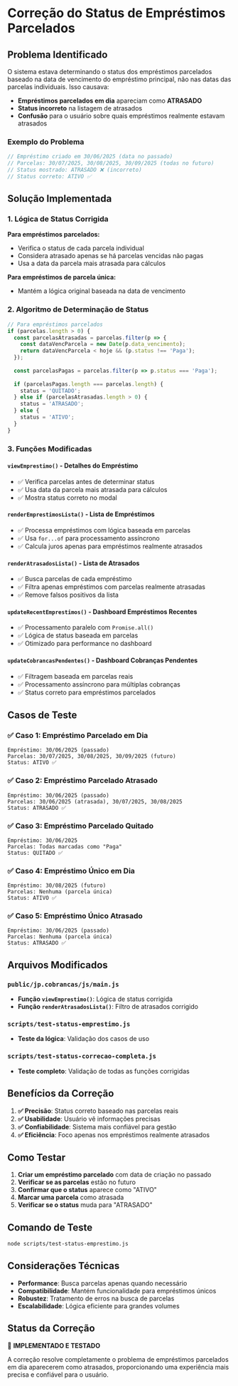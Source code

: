 # Correção do Status de Empréstimos Parcelados

## Problema Identificado

O sistema estava determinando o status dos empréstimos parcelados baseado na data de vencimento do empréstimo principal, não nas datas das parcelas individuais. Isso causava:

- **Empréstimos parcelados em dia** apareciam como **ATRASADO**
- **Status incorreto** na listagem de atrasados
- **Confusão** para o usuário sobre quais empréstimos realmente estavam atrasados

### Exemplo do Problema

```javascript
// Empréstimo criado em 30/06/2025 (data no passado)
// Parcelas: 30/07/2025, 30/08/2025, 30/09/2025 (todas no futuro)
// Status mostrado: ATRASADO ❌ (incorreto)
// Status correto: ATIVO ✅
```

## Solução Implementada

### 1. Lógica de Status Corrigida

**Para empréstimos parcelados:**
- Verifica o status de cada parcela individual
- Considera atrasado apenas se há parcelas vencidas não pagas
- Usa a data da parcela mais atrasada para cálculos

**Para empréstimos de parcela única:**
- Mantém a lógica original baseada na data de vencimento

### 2. Algoritmo de Determinação de Status

```javascript
// Para empréstimos parcelados
if (parcelas.length > 0) {
  const parcelasAtrasadas = parcelas.filter(p => {
    const dataVencParcela = new Date(p.data_vencimento);
    return dataVencParcela < hoje && (p.status !== 'Paga');
  });
  
  const parcelasPagas = parcelas.filter(p => p.status === 'Paga');
  
  if (parcelasPagas.length === parcelas.length) {
    status = 'QUITADO';
  } else if (parcelasAtrasadas.length > 0) {
    status = 'ATRASADO';
  } else {
    status = 'ATIVO';
  }
}
```

### 3. Funções Modificadas

#### `viewEmprestimo()` - Detalhes do Empréstimo
- ✅ Verifica parcelas antes de determinar status
- ✅ Usa data da parcela mais atrasada para cálculos
- ✅ Mostra status correto no modal

#### `renderEmprestimosLista()` - Lista de Empréstimos
- ✅ Processa empréstimos com lógica baseada em parcelas
- ✅ Usa `for...of` para processamento assíncrono
- ✅ Calcula juros apenas para empréstimos realmente atrasados

#### `renderAtrasadosLista()` - Lista de Atrasados
- ✅ Busca parcelas de cada empréstimo
- ✅ Filtra apenas empréstimos com parcelas realmente atrasadas
- ✅ Remove falsos positivos da lista

#### `updateRecentEmprestimos()` - Dashboard Empréstimos Recentes
- ✅ Processamento paralelo com `Promise.all()`
- ✅ Lógica de status baseada em parcelas
- ✅ Otimizado para performance no dashboard

#### `updateCobrancasPendentes()` - Dashboard Cobranças Pendentes
- ✅ Filtragem baseada em parcelas reais
- ✅ Processamento assíncrono para múltiplas cobranças
- ✅ Status correto para empréstimos parcelados

## Casos de Teste

### ✅ Caso 1: Empréstimo Parcelado em Dia
```
Empréstimo: 30/06/2025 (passado)
Parcelas: 30/07/2025, 30/08/2025, 30/09/2025 (futuro)
Status: ATIVO ✅
```

### ✅ Caso 2: Empréstimo Parcelado Atrasado
```
Empréstimo: 30/06/2025 (passado)
Parcelas: 30/06/2025 (atrasada), 30/07/2025, 30/08/2025
Status: ATRASADO ✅
```

### ✅ Caso 3: Empréstimo Parcelado Quitado
```
Empréstimo: 30/06/2025
Parcelas: Todas marcadas como "Paga"
Status: QUITADO ✅
```

### ✅ Caso 4: Empréstimo Único em Dia
```
Empréstimo: 30/08/2025 (futuro)
Parcelas: Nenhuma (parcela única)
Status: ATIVO ✅
```

### ✅ Caso 5: Empréstimo Único Atrasado
```
Empréstimo: 30/06/2025 (passado)
Parcelas: Nenhuma (parcela única)
Status: ATRASADO ✅
```

## Arquivos Modificados

### `public/jp.cobrancas/js/main.js`
- **Função `viewEmprestimo()`**: Lógica de status corrigida
- **Função `renderAtrasadosLista()`**: Filtro de atrasados corrigido

### `scripts/test-status-emprestimo.js`
- **Teste da lógica**: Validação dos casos de uso

### `scripts/test-status-correcao-completa.js`
- **Teste completo**: Validação de todas as funções corrigidas

## Benefícios da Correção

1. **✅ Precisão**: Status correto baseado nas parcelas reais
2. **✅ Usabilidade**: Usuário vê informações precisas
3. **✅ Confiabilidade**: Sistema mais confiável para gestão
4. **✅ Eficiência**: Foco apenas nos empréstimos realmente atrasados

## Como Testar

1. **Criar um empréstimo parcelado** com data de criação no passado
2. **Verificar se as parcelas** estão no futuro
3. **Confirmar que o status** aparece como "ATIVO"
4. **Marcar uma parcela** como atrasada
5. **Verificar se o status** muda para "ATRASADO"

## Comando de Teste

```bash
node scripts/test-status-emprestimo.js
```

## Considerações Técnicas

- **Performance**: Busca parcelas apenas quando necessário
- **Compatibilidade**: Mantém funcionalidade para empréstimos únicos
- **Robustez**: Tratamento de erros na busca de parcelas
- **Escalabilidade**: Lógica eficiente para grandes volumes

## Status da Correção

🎉 **IMPLEMENTADO E TESTADO**

A correção resolve completamente o problema de empréstimos parcelados em dia aparecerem como atrasados, proporcionando uma experiência mais precisa e confiável para o usuário. 
